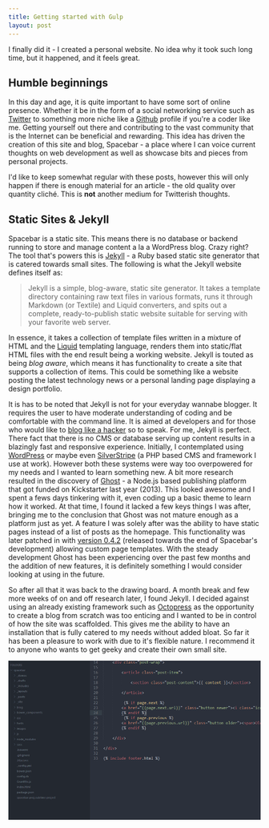 ```yaml
---
title: Getting started with Gulp
layout: post
---
```


I finally did it - I created a personal website. No idea why it took such long time, but it happened, and it feels great.

## Humble beginnings
In this day and age, it is quite important to have some sort of online presence. Whether it be in the form of a social networking service such as [Twitter](http://twitter.com/) to something more niche like a [Github](http://github.com) profile if you're a coder like me. Getting yourself out there and contributing to the vast community that is the Internet can be beneficial and rewarding. This idea has driven the creation of this site and blog, Spacebar - a place where I can voice current thoughts on web development as well as showcase bits and pieces from personal projects. 

I'd like to keep somewhat regular with these posts, however this will only happen if there is enough material for an article - the old quality over quantity cliché. This is **not** another medium for Twitterish thoughts. 

## Static Sites & Jekyll
Spacebar is a static site. This means there is no database or backend running to store and manage content a la a WordPress blog. Crazy right? The tool that's powers this is [Jekyll](http://jekyllrb.com/) - a Ruby based static site generator that is catered towards small sites. The following is what the Jekyll website defines itself as:

>Jekyll is a simple, blog-aware, static site generator. It takes a template directory containing raw text files in various formats, runs it through Markdown (or Textile) and Liquid converters, and spits out a complete, ready-to-publish static website suitable for serving with your favorite web server.

In essence, it takes a collection of template files written in a mixture of HTML and the [Liquid](https://github.com/Shopify/liquid/wiki/Liquid-for-Designers) templating language, renders them into static/flat HTML files with the end result being a working website. Jekyll is touted as being *blog aware*, which means it has functionality to create a site that supports a collection of items. This could be something like a website posting the latest technology news or a personal landing page displaying a design portfolio. 

It is has to be noted that Jekyll is not for your everyday wannabe blogger. It requires the user to have moderate understanding of coding and be comfortable with the command line. It is aimed at developers and for those who would like to [blog like a hacker](http://tom.preston-werner.com/2008/11/17/blogging-like-a-hacker.html) so to speak. For me, Jekyll is perfect. There fact that there is no CMS or database serving up content results in a blazingly fast and responsive experience. Initially, I contemplated using [WordPress](https://wordpress.org/) or maybe even [SilverStripe](http://www.silverstripe.com/) (a PHP based CMS and framework I use at work). However both these systems were way too overpowered for my needs and I wanted to learn something new. A bit more research resulted in the discovery of [Ghost](https://ghost.org/) - a Node.js based publishing platform that got funded on Kickstarter last year (2013). This looked awesome and I spent a fews days tinkering with it, even coding up a basic theme to learn how it worked. At that time, I found it lacked a few keys things I was after, bringing me to the conclusion that Ghost was not mature enough as a platform just as yet. A feature I was solely after was the ability to have static pages instead of a list of posts as the homepage. This functionality was later patched in with [version 0.4.2](http://dev.ghost.org/new-for-themes-0-4-2/) (released towards the end of Spacebar's development) allowing custom page templates. With the steady development Ghost has been experiencing over the past few months and the addition of new features, it is definitely something I would consider looking at using in the future. 

So after all that it was back to the drawing board. A month break and few more weeks of on and off research later, I found Jekyll. I decided against using an already existing framework such as [Octopress](https://github.com/imathis/octopress) as the opportunity to create a blog from scratch was too enticing and I wanted to be in control of how the site was scaffolded. This gives me the ability to have an installation that is fully catered to my needs without added bloat. So far it has been a pleasure to work with due to it's flexible nature. I recommend it to anyone who wants to get geeky and create their own small site.

![Spacebar's Jekyll folder structure][folder]



[folder]: /images/posts/spacebar-folder-structure.png "Spacebar's Jekyll folder structure"